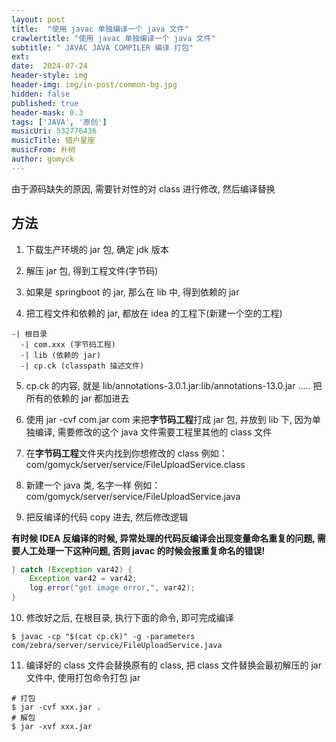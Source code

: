 ```yaml
---
layout: post
title:  "使用 javac 单独编译一个 java 文件"
crawlertitle: "使用 javac 单独编译一个 java 文件"
subtitle: " JAVAC JAVA COMPILER 编译 打包"
ext:
date:  2024-07-24
header-style: img
header-img: img/in-post/common-bg.jpg
hidden: false
published: true
header-mask: 0.3
tags: ['JAVA', '原创']
musicUri: 532776436
musicTitle: 猎户星座
musicFrom: 朴树
author: gomyck
---
```


由于源码缺失的原因, 需要针对性的对 class 进行修改, 然后编译替换

## 方法

1. 下载生产环境的 jar 包, 确定 jdk 版本

2. 解压 jar 包, 得到工程文件(字节码)

3. 如果是 springboot 的 jar, 那么在 lib 中, 得到依赖的 jar

4. 把工程文件和依赖的 jar, 都放在 idea 的工程下(新建一个空的工程)

```text
-| 根目录
  -| com.xxx (字节码工程)
  -| lib (依赖的 jar)
  -| cp.ck (classpath 描述文件)
```

5. cp.ck 的内容, 就是 lib/annotations-3.0.1.jar:lib/annotations-13.0.jar ..... 把所有的依赖的 jar 都加进去

6. 使用 jar -cvf com.jar com 来把**字节码工程**打成 jar 包, 并放到 lib 下, 因为单独编译, 需要修改的这个 java 文件需要工程里其他的 class 文件

7. 在**字节码工程**文件夹内找到你想修改的 class 例如：com/gomyck/server/service/FileUploadService.class

8. 新建一个 java 类, 名字一样 例如：com/gomyck/server/service/FileUploadService.java

9. 把反编译的代码 copy 进去, 然后修改逻辑

**有时候 IDEA 反编译的时候, 异常处理的代码反编译会出现变量命名重复的问题, 需要人工处理一下这种问题, 否则 javac 的时候会报重复命名的错误!**

```java
} catch (Exception var42) {
    Exception var42 = var42;
    log.error("get image error,", var42);
}
```

10. 修改好之后, 在根目录, 执行下面的命令, 即可完成编译

```shell
$ javac -cp "$(cat cp.ck)" -g -parameters com/zebra/server/service/FileUploadService.java
```

11. 编译好的 class 文件会替换原有的 class, 把 class 文件替换会最初解压的 jar 文件中, 使用打包命令打包 jar

```shell
# 打包
$ jar -cvf xxx.jar .
# 解包
$ jar -xvf xxx.jar
```

